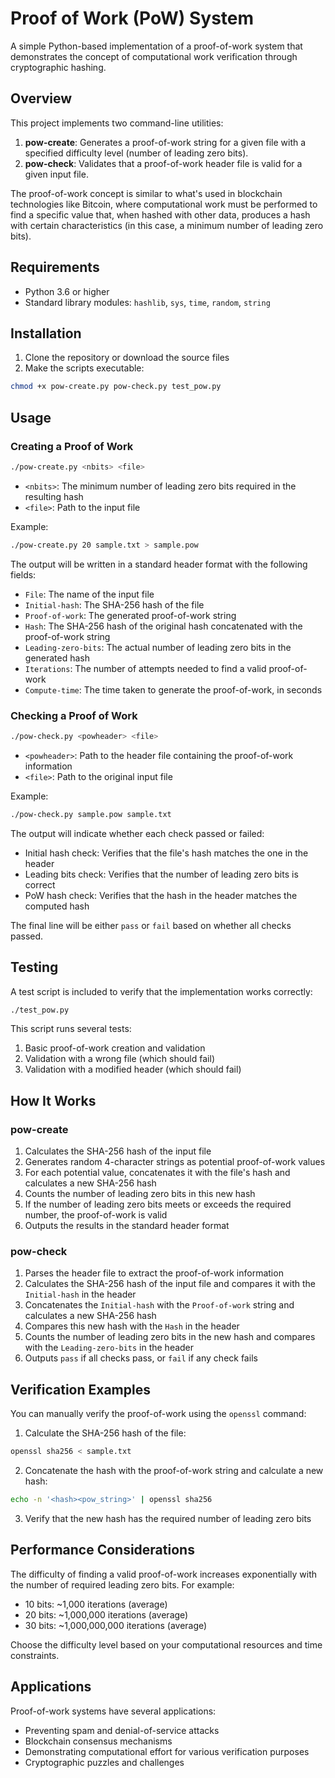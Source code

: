 # Proof of Work (PoW) System

A simple Python-based implementation of a proof-of-work system that demonstrates the concept of computational work verification through cryptographic hashing.

## Overview

This project implements two command-line utilities:

1. **pow-create**: Generates a proof-of-work string for a given file with a specified difficulty level (number of leading zero bits).
2. **pow-check**: Validates that a proof-of-work header file is valid for a given input file.

The proof-of-work concept is similar to what's used in blockchain technologies like Bitcoin, where computational work must be performed to find a specific value that, when hashed with other data, produces a hash with certain characteristics (in this case, a minimum number of leading zero bits).

## Requirements

- Python 3.6 or higher
- Standard library modules: `hashlib`, `sys`, `time`, `random`, `string`

## Installation

1. Clone the repository or download the source files
2. Make the scripts executable:

```bash
chmod +x pow-create.py pow-check.py test_pow.py
```

## Usage

### Creating a Proof of Work

```bash
./pow-create.py <nbits> <file>
```

- `<nbits>`: The minimum number of leading zero bits required in the resulting hash
- `<file>`: Path to the input file

Example:
```bash
./pow-create.py 20 sample.txt > sample.pow
```

The output will be written in a standard header format with the following fields:
- `File`: The name of the input file
- `Initial-hash`: The SHA-256 hash of the file
- `Proof-of-work`: The generated proof-of-work string
- `Hash`: The SHA-256 hash of the original hash concatenated with the proof-of-work string
- `Leading-zero-bits`: The actual number of leading zero bits in the generated hash
- `Iterations`: The number of attempts needed to find a valid proof-of-work
- `Compute-time`: The time taken to generate the proof-of-work, in seconds

### Checking a Proof of Work

```bash
./pow-check.py <powheader> <file>
```

- `<powheader>`: Path to the header file containing the proof-of-work information
- `<file>`: Path to the original input file

Example:
```bash
./pow-check.py sample.pow sample.txt
```

The output will indicate whether each check passed or failed:
- Initial hash check: Verifies that the file's hash matches the one in the header
- Leading bits check: Verifies that the number of leading zero bits is correct
- PoW hash check: Verifies that the hash in the header matches the computed hash

The final line will be either `pass` or `fail` based on whether all checks passed.

## Testing

A test script is included to verify that the implementation works correctly:

```bash
./test_pow.py
```

This script runs several tests:
1. Basic proof-of-work creation and validation
2. Validation with a wrong file (which should fail)
3. Validation with a modified header (which should fail)

## How It Works

### pow-create

1. Calculates the SHA-256 hash of the input file
2. Generates random 4-character strings as potential proof-of-work values
3. For each potential value, concatenates it with the file's hash and calculates a new SHA-256 hash
4. Counts the number of leading zero bits in this new hash
5. If the number of leading zero bits meets or exceeds the required number, the proof-of-work is valid
6. Outputs the results in the standard header format

### pow-check

1. Parses the header file to extract the proof-of-work information
2. Calculates the SHA-256 hash of the input file and compares it with the `Initial-hash` in the header
3. Concatenates the `Initial-hash` with the `Proof-of-work` string and calculates a new SHA-256 hash
4. Compares this new hash with the `Hash` in the header
5. Counts the number of leading zero bits in the new hash and compares with the `Leading-zero-bits` in the header
6. Outputs `pass` if all checks pass, or `fail` if any check fails

## Verification Examples

You can manually verify the proof-of-work using the `openssl` command:

1. Calculate the SHA-256 hash of the file:
```bash
openssl sha256 < sample.txt
```

2. Concatenate the hash with the proof-of-work string and calculate a new hash:
```bash
echo -n '<hash><pow_string>' | openssl sha256
```

3. Verify that the new hash has the required number of leading zero bits

## Performance Considerations

The difficulty of finding a valid proof-of-work increases exponentially with the number of required leading zero bits. For example:
- 10 bits: ~1,000 iterations (average)
- 20 bits: ~1,000,000 iterations (average)
- 30 bits: ~1,000,000,000 iterations (average)

Choose the difficulty level based on your computational resources and time constraints.

## Applications

Proof-of-work systems have several applications:
- Preventing spam and denial-of-service attacks
- Blockchain consensus mechanisms
- Demonstrating computational effort for various verification purposes
- Cryptographic puzzles and challenges
